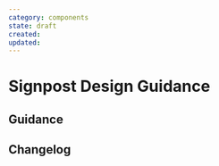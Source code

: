 ```yaml
---
category: components
state: draft
created: 
updated: 
---
```


# Signpost Design Guidance

## Guidance

## Changelog
